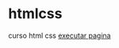 # htmlcss
 curso html css
<a href="https://cassiowebwork.github.io/htmlcss/desfio/desafio.html">executar pagina</a>